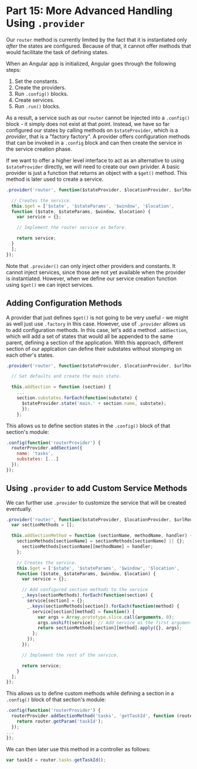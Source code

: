 # Part 15: More Advanced Handling Using `.provider`

Our `router` method is currently limited by the fact that it is instantiated
only _after_ the states are configured. Because of that, it cannot offer
methods that would facilitate the task of defining states.

When an Angular app is initialized, Angular goes through the following steps:

1. Set the constants.
2. Create the providers.
3. Run `.config()` blocks.
4. Create services.
5. Run `.run()` blocks.

As a result, a service such as our `router` cannot be injected into a
`.config()` block - it simply does not exist at that point. Instead, we have
so far configured our states by calling methods on `$stateProvider`, which is
a _provider_, that is a "factory factory". A provider offers configuration
methods that can be invoked in a `.config` block and can then create the
service in the service creation phase.

If we want to offer a higher level interface to act as an alternative to using
`$stateProvider` directly, we will need to create our own privider. A basic
provider is just a function that returns an object with a `$get()` method.
This method is later used to create a service.

```javascript
.provider('router', function($stateProvider, $locationProvider, $urlRouterProvider) {

  // Creates the service.
  this.$get = ['$state', '$stateParams', '$window', '$location',
  function ($state, $stateParams, $window, $location) {
    var service = {};

    // Implement the router service as before.

    return service;
  }
  ];
});
```

Note that `.provider()` can only inject other providers and constants. It
cannot inject services, since those are not yet available when the provider is
instantiated. However, when we define our service creation function using
`$get()` we can inject services.

## Adding Configuration Methods

A provider that just defines `$get()` is not going to be very useful - we
might as well just use `.factory` in this case. However, use of `.provider`
allows us to add configuration methods. In this case, let's add a method
`.addSection`, which will add a set of states that would all be appended to
the same parent, defining a section of the application. With this approach,
different section of our applcation can define their substates without
stomping on each other's states.

```javascript
.provider('router', function($stateProvider, $locationProvider, $urlRouterProvider) {

  // Set defaults and create the main state.

  this.addSection = function (section) {
    ...
    section.substates.forEach(function(substate) {
      $stateProvider.state('main.' + section.name, substate);
      });
    };
```

This allows us to define section states in the `.config()` block of that
section's module:

```javascript
.config(function('routerProvider') {
  routerProvider.addSection({
    name: 'tasks',
    substates: [...]
  });
});
```

## Using `.provider` to add Custom Service Methods

We can further use `.provider` to customize the service that will be created
eventually.

```javascript
.provider('router', function($stateProvider, $locationProvider, $urlRouterProvider) {
  var sectionMethods = [];

  this.addSectionMethod = function (sectionName, methodName, handler) {
    sectionMethods[sectionName] = sectionMethods[sectionName] || {};
      sectionMethods[sectionName][methodName] = handler;
    };

    // Creates the service.
    this.$get = ['$state', '$stateParams', '$window', '$location',
    function ($state, $stateParams, $window, $location) {
      var service = {};

      // Add configured section methods to the service
      _.keys(sectionMethods).forEach(function(section) {
        service[section] = {};
        _.keys(sectionMethods[section]).forEach(function(method) {
          service[section][method] = function() {
            var args = Array.prototype.slice.call(arguments, 0);
            args.unshift(service); // Add service as the first argument.
            return sectionMethods[section][method].apply({}, args);
          };
        });
      });

      // Implement the rest of the service.

      return service;
    }
  ];
});
```

This allows us to define custom methods while defining a section in a
`.config()` block of that section's module:

```javascript
.config(function('routerProvider') {
  routerProvider.addSectionMethod('tasks', 'getTaskId', function (router) {
    return router.getParam('taskId');
  });
...
});
```

We can then later use this method in a controller as follows:

```javascript
var taskId = router.tasks.getTaskId();
```
